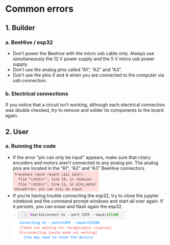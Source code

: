 # Common errors

## 1.  Builder

### a.  BeeHive / esp32

- Don’t power the Beehive with the micro usb cable only. Always use simultaneously the 12 V power supply and the 5 V micro usb power supply.
- Don’t use the analog pins called “A1”, “A2” and “A3”.
- Don’t use the pins 0 and 4 when you are connected to the computer via usb connection.

### b.  Electrical connections

If you notice that a circuit isn’t working, although each electrical connection was double checked, try to remove and solder its components to the board again.


## 2.  User

### a.  Running the code

- If the error “pin can only be input” appears, make sure that rotary encoders and motors aren’t connected to any analog pin. The analog pins are located in the “A1”, “A2” and “A3” BeeHive connectors. ![](https://github.com/Open-2-Photon-Microscope/3-axis-controller/blob/main/illustrations/common_errors_1.PNG)
- If you’re having trouble connecting the esp32, try to close the jupyter notebook and the command prompt windows and start all over again.
If it persists, you can erase and flash again the esp32. ![](https://github.com/Open-2-Photon-Microscope/3-axis-controller/blob/main/illustrations/common_errors_2.PNG)

